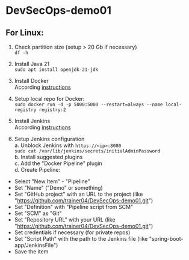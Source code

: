 # DevSecOps-demo01

## For Linux:

1. Check partition size (setup > 20 Gb if necessary)  
`df -h`

2. Install Java 21  
`sudo apt install openjdk-21-jdk`

3. Install Docker  
According [instructions](https://docs.docker.com/engine/install/)

4. Setup local repo for Docker:  
`sudo docker run -d -p 5000:5000 --restart=always --name local-registry registry:2`

5. Install Jenkins  
According [instructions](https://www.jenkins.io/doc/book/installing/)

6. Setup Jenkins configuration  
a. Unblock Jenkins with `https://<ip>:8080`  
`sudo cat /var/lib/jenkins/secrets/initialAdminPassword`  
b. Install suggested plugins  
c. Add the "Docker Pipeline" plugin  
d. Create Pipeline:  
- Select "New Item" - "Pipeline"
- Set "Name" ("Demo" or something)
- Set "GitHub project" with an URL to the project (like "https://github.com/trainer04/DevSecOps-demo01.git")
- Set "Definition" with "Pipeline script from SCM"
- Set "SCM" as "Git"
- Set "Repository URL" with your URL (like "https://github.com/trainer04/DevSecOps-demo01.git")
- Set credentials if necessary (for private repos)
- Set "Script Path" with the path to the Jenkins file (like "spring-boot-app/JenkinsFile")
- Save the item
